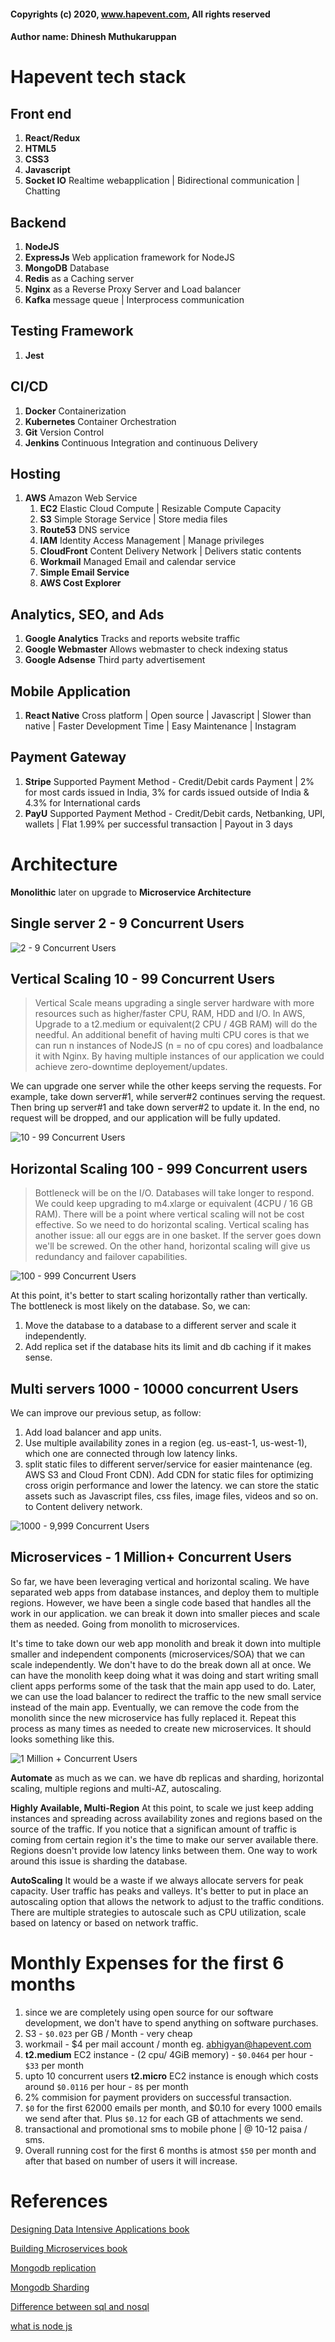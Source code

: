 
#### Copyrights (c) 2020, www.hapevent.com, All rights reserved
#### Author name: Dhinesh Muthukaruppan



# Hapevent tech stack 
## Front end
1. **React/Redux** 
1. **HTML5 <EJS>**
1. **CSS3 <SCSS>**
1. **Javascript**
1. **Socket IO** Realtime webapplication | Bidirectional communication | Chatting 

## Backend
1. **NodeJS** 
1. **ExpressJs** Web application framework for NodeJS
1. **MongoDB** Database
1. **Redis** as a Caching server
1. **Nginx** as a Reverse Proxy Server and Load balancer
1. **Kafka** message queue | Interprocess communication

## Testing Framework
1. **Jest** 

## CI/CD
1. **Docker** Containerization
1. **Kubernetes** Container Orchestration
1. **Git** Version Control
1. **Jenkins** Continuous Integration and continuous Delivery

## Hosting  
1. **AWS** Amazon Web Service
    1. **EC2** Elastic Cloud Compute | Resizable Compute Capacity 
    1. **S3** Simple Storage Service | Store media files
    1. **Route53** DNS service 
    1. **IAM** Identity Access Management | Manage privileges
    1. **CloudFront** Content Delivery Network | Delivers static contents
    1. **Workmail** Managed Email and calendar service
    1. **Simple Email Service** 
    1. **AWS Cost Explorer**

## Analytics, SEO, and Ads
1. **Google Analytics** Tracks and reports website traffic
1. **Google Webmaster** Allows webmaster to check indexing status
1. **Google Adsense** Third party advertisement 


## Mobile Application 
1. **React Native** Cross platform | Open source | Javascript | Slower than native | Faster Development Time | Easy Maintenance | Instagram 

## Payment Gateway
1. **Stripe** Supported Payment Method - Credit/Debit cards Payment | 2% for most cards issued in India, 3% for cards issued outside of India & 4.3% for International cards
1. **PayU** Supported Payment Method - Credit/Debit cards, Netbanking, UPI, wallets | Flat 1.99% per successful transaction | Payout in 3 days


# Architecture 
**Monolithic** later on upgrade to **Microservice Architecture**

## Single server 2 - 9 Concurrent Users

![2 - 9 Concurrent Users](../assets/img/architecture/2-9concurrent_users.png)      



## Vertical Scaling 10 - 99 Concurrent Users
> Vertical Scale means upgrading a single server hardware with more resources such as higher/faster CPU, RAM, HDD and I/O. In AWS, Upgrade to a t2.medium or equivalent(2 CPU / 4GB RAM) will do the needful. An additional benefit of having multi CPU cores is that we can run n instances of NodeJS (n = no of cpu cores) and loadbalance it with Nginx. By having multiple instances of our application we could achieve zero-downtime deployement/updates. 

We can upgrade one server while the other keeps serving the requests. For example, take down server#1, while server#2 continues serving the request. Then bring up server#1 and take down server#2 to update it. In the end, no request will be dropped, and our application will be fully updated.

![10 - 99 Concurrent Users](../assets/img/architecture/10-99concurrent_users.png)     



## Horizontal Scaling 100 - 999 Concurrent users
> Bottleneck will be on the I/O. Databases will take longer to respond. We could keep upgrading to m4.xlarge or equivalent (4CPU / 16 GB RAM). There will be a point where vertical scaling will not be cost effective. So we need to do horizontal scaling. Vertical scaling has another issue: all our eggs are in one basket. If the server goes down we'll be screwed. On the other hand, horizontal scaling will give us redundancy and failover capabilities. 

![100 - 999 Concurrent Users](../assets/img/architecture/vertical_vs_horizontal_scaling.png)   

At this point, it's better to start scaling horizontally rather than vertically. The bottleneck is most likely on the database. So, we can:

1. Move the database to a database to a different server and scale it independently.
1. Add replica set if the database hits its limit and db caching if it makes sense.



## Multi servers 1000 -  10000 concurrent Users
We can improve our previous setup, as follow:

1. Add load balancer and app units.
1. Use multiple availability zones in a region (eg. us-east-1, us-west-1), which one are connected through low latency links.
1. split static files to different server/service for easier maintenance (eg. AWS S3 and Cloud Front CDN). Add CDN for static files for optimizing cross origin performance and lower the latency. we can store the static assets such as Javascript files, css files, image files, videos and so on. to Content delivery network.

![1000 - 9,999 Concurrent Users](../assets/img/architecture/1000-10000concurrent_users.png)     



## Microservices - 1 Million+ Concurrent Users
So far, we have been leveraging vertical and horizontal scaling. We have separated web apps from database instances, and deploy them to multiple regions. However, we have been a single code based that handles all the work in our application. we can break it down into smaller pieces and scale them as needed. Going from monolith to microservices. 

It's time to take down our web app monolith and break it down into multiple smaller and independent components (microservices/SOA) that we can scale independently. We don't have to do the break down all at once. We can have the monolith keep doing what it was doing and start writing small client apps performs some of the task that the main app used to do. Later, we can use the load balancer to redirect the traffic to the new small service instead of the main app. Eventually, we can remove the code from the monolith since the new microservice has fully replaced it. Repeat this process as many times as needed to create new microservices. It should looks something like this. 

![1 Million + Concurrent Users](../assets/img/architecture/million_plus_users.png)    

**Automate** as much as we can. we have db replicas and sharding, horizontal scaling, multiple regions and multi-AZ, autoscaling. 

**Highly Available, Multi-Region** At this point, to scale we just keep adding instances and spreading across availability zones and regions based on the source of the traffic. If you notice that a significan amount of traffic is coming from certain region it's the time to make our server available there. Regions doesn't provide low latency links between them. One way to work around this issue is sharding the database.

**AutoScaling** It would be a waste if we always allocate servers for peak capacity. User traffic has peaks and valleys. It's better to put in place an autoscaling option that allows the network to adjust to the traffic conditions. There are multiple strategies to autoscale such as CPU utilization, scale based on latency or based on network traffic.



# Monthly Expenses for the first 6 months

1. since we are completely using open source for our software development, we don't have to spend anything on software purchases.
1. S3 - `$0.023` per GB / Month - very cheap
1. workmail - \$4 per mail account / month eg. abhigyan@hapevent.com
1. **t2.medium** EC2 instance - (2 cpu/ 4GiB memory) - `$0.0464` per hour - `$33` per month 
1. upto 10 concurrent users **t2.micro** EC2 instance is enough which costs around `$0.0116` per hour - `8$` per month 
1. 2% commision for payment providers on successful transaction.
1. `$0` for the first 62000 emails per month, and \$0.10 for every 1000 emails we send after that. Plus `$0.12` for each GB of attachments we send. 
1. transactional and promotional sms to mobile phone | @ 10-12 paisa / sms. 
1. Overall running cost for the first 6 months is atmost `$50` per month and after that based on number of users it will increase.   


# References

[Designing Data Intensive Applications book](https://github.com/Yang-Yanxiang/Designing-Data-Intensive-Applications/blob/master/Designing%20Data%20Intensive%20Applications.pdf)

[Building Microservices book](http://ce.sharif.edu/courses/96-97/1/ce924-1/resources/root/Books/building-microservices-designing-fine-grained-systems.pdf)

[Mongodb replication](https://docs.mongodb.com/manual/replication/)

[Mongodb Sharding](https://docs.mongodb.com/manual/sharding/)  

[Difference between sql and nosql](https://www.geeksforgeeks.org/difference-between-sql-and-nosql/)

[what is node js](https://www.youtube.com/watch?v=KsjrN-T3ZCs)    








